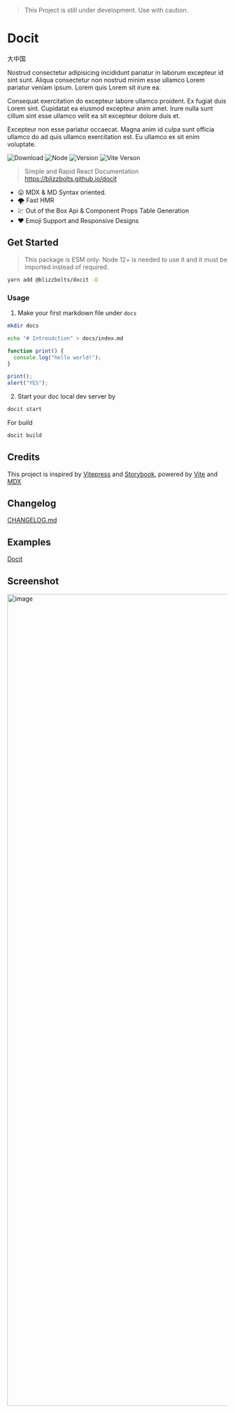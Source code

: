 > This Project is still under development. Use with caution.

# Docit

大中国

Nostrud consectetur adipisicing incididunt pariatur in laborum excepteur id sint sunt. Aliqua consectetur non nostrud minim esse ullamco Lorem pariatur veniam ipsum. Lorem quis Lorem sit irure ea.

Consequat exercitation do excepteur labore ullamco proident. Ex fugiat duis Lorem sint. Cupidatat ea eiusmod excepteur anim amet. Irure nulla sunt cillum sint esse ullamco velit ea sit excepteur dolore duis et.

Excepteur non esse pariatur occaecat. Magna anim id culpa sunt officia ullamco do ad quis ullamco exercitation est. Eu ullamco ex sit enim voluptate.

![Download](https://img.shields.io/npm/dw/@blizzbolts/docit)
![Node](https://img.shields.io/node/v/@blizzbolts/docit)
![Version](https://img.shields.io/npm/v/@blizzbolts/docit)
![Vite Verson](https://img.shields.io/github/package-json/dependency-version/blizzbolts/docit/vite)

> Simple and Rapid React Documentation https://blizzbolts.github.io/docit

- :stuck_out_tongue: MDX & MD Syntax oriented.
- :tornado: Fast HMR
- :chart: Out of the Box Api & Component Props Table Generation
- :heart: Emoji Support and Responsive Designs

## Get Started

> This package is ESM only: Node 12+ is needed to use it and it must be imported instead of required.

```sh
yarn add @blizzbolts/docit -D
```

### Usage

1. Make your first markdown file under `docs`

```sh
mkdir docs

echo "# Introudction" > docs/index.md
```

```js
function print() {
  console.log("hello world!");
}

print();
alert("YES");
```

2. Start your doc local dev server by

```sh
docit start
```

For build

```sh
docit build
```

## Credits

This project is inspired by [Vitepress](https://vitepress.vuejs.org/) and [Storybook](https://storybook.js.org/), powered by [Vite](https://vitejs.dev/) and [MDX](https://mdxjs.com/)

## Changelog

[CHANGELOG.md](https://github.com/blizzbolts/docit/blob/master/CHANGELOG.md)

## Examples

[Docit](https://blizzbolts.github.io/docit/)

## Screenshot

<img width="1858" alt="image" src="https://user-images.githubusercontent.com/17166940/161921716-c48f8cf4-6d0a-4553-867a-2b1fd1abb9ec.png">
